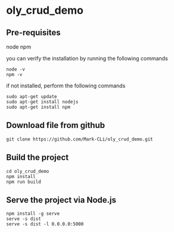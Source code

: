 # oly_crud_demo

## Pre-requisites
node
npm

you can verify the installation by running the following commands
```
node -v
npm -v
```
if not installed, perform the following commands
```
sudo apt-get update
sudo apt-get install nodejs
sudo apt-get install npm
```

## Download file from github
```
git clone https://github.com/Mark-CLi/oly_crud_demo.git
```

## Build the project
```
cd oly_crud_demo
npm install
npm run build
```

## Serve the project via Node.js
```
npm install -g serve
serve -s dist
serve -s dist -l 0.0.0.0:5000
```